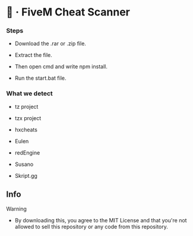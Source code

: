 # 🚀 · FiveM Cheat Scanner

### **Steps**

- Download the .rar or .zip file.

- Extract the file.

- Then open cmd and write npm install.

- Run the start.bat file.


### **What we detect**

- tz project

- tzx project

- hxcheats

- Eulen

- redEngine

- Susano

- Skript.gg

## Info

> [!WARNING]
> - By downloading this, you agree to the MIT License and that you're not allowed to sell this repository or any code from this repository.
